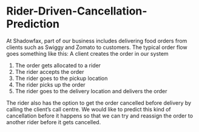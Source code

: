 # Rider-Driven-Cancellation-Prediction
At Shadowfax, part of our business includes delivering food orders from clients such as Swiggy and Zomato to customers. The typical order flow goes something like this:
A client creates the order in our system

1. The order gets allocated to a rider
2. The rider accepts the order
3. The rider goes to the pickup location
4. The rider picks up the order
5. The rider goes to the delivery location and delivers the order

The rider also has the option to get the order cancelled before delivery by calling the client’s call centre. We would like to predict this kind of cancellation before it happens so that we can try and reassign the order to another rider before it gets cancelled.

